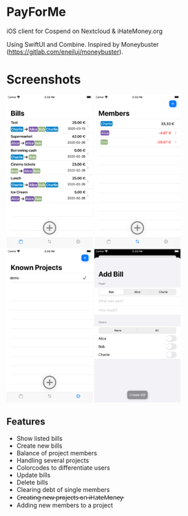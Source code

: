 # PayForMe
iOS client for Cospend on Nextcloud & iHateMoney.org

Using SwiftUI and Combine.
Inspired by Moneybuster (https://gitlab.com/eneiluj/moneybuster).

# Screenshots

<img src="/fastlane/screenshots/en-US/iPhone%208%20Plus-FirstScreen.png?raw=true" width="200"/>
<img src="/fastlane/screenshots/en-US/iPhone%208%20Plus-SecondScreen.png?raw=true" width="200"/>
<img src="/fastlane/screenshots/en-US/iPhone%208%20Plus-ThirdsScreen.png?raw=true" width="200"/>
<img src="/fastlane/screenshots/en-US/iPhone%208%20Plus-Add%20Bill.png?raw=true" width="200"/>

## Features
* Show listed bills
* Create new bills
* Balance of project members
* Handling several projects
* Colorcodes to differentiate users
* Update bills
* Delete bills
* Clearing debt of single members
* C̵r̵e̵a̵t̵i̵n̵g̵ ̵n̵e̵w̵ ̵p̵r̵o̵j̵e̵c̵t̵s̵ ̵o̵n̵ ̵i̵H̵a̵t̵e̵M̵o̵n̵e̵y̵
* Adding new members to a project
